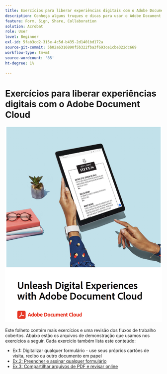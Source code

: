 ```yaml
---
title: Exercícios para liberar experiências digitais com o Adobe Document Cloud
description: Conheça alguns truques e dicas para usar o Adobe Document Cloud
feature: Form, Sign, Share, Collaboration
solution: Acrobat
role: User
level: Beginner
exl-id: 5fab3cd2-315e-4c5d-b435-2d1401bd172a
source-git-commit: 5b02a6316890f5b322fba3f693ce1cbe322dc669
workflow-type: tm+mt
source-wordcount: '85'
ht-degree: 1%

---
```


# Exercícios para liberar experiências digitais com o Adobe Document Cloud

[![imagem](assets/rebrand.png)](assets/Unleash_Digital_Experiences_with_Adobe_Document_Cloud.pdf)

Este folheto contém mais exercícios e uma revisão dos fluxos de trabalho cobertos. Abaixo estão os arquivos de demonstração que usamos nos exercícios a seguir. Cada exercício também lista este conteúdo:

* Ex.1: Digitalizar qualquer formulário - use seus próprios cartões de visita, recibo ou outro documento em papel
* [Ex.2: Preencher e assinar qualquer formulário](assets/03_FillSignScan.zip)
* [Ex.3: Compartilhar arquivos de PDF e revisar online](assets/01_Review.zip)
